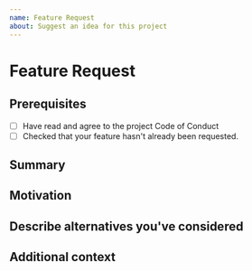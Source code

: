 ```yaml
---
name: Feature Request
about: Suggest an idea for this project
---
```


# Feature Request

## Prerequisites

- [ ] Have read and agree to the project Code of Conduct
- [ ] Checked that your feature hasn't already been requested.

## Summary

<!--
One paragraph explanation of the feature.
-->

## Motivation

<!--
Why are we doing this?
What use cases does it support?
What is the expected outcome?
-->

## Describe alternatives you've considered

<!--
A clear and concise description of the alternative solutions you've considered.
-->

## Additional context

<!--
Add any other context or screenshots about the feature request here.
-->
